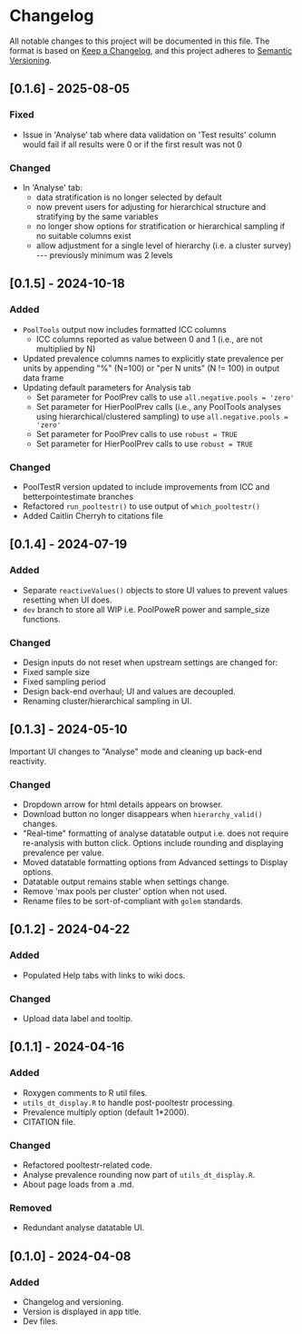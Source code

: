 # Changelog
All notable changes to this project will be documented in this file.
The format is based on [Keep a Changelog](https://keepachangelog.com/en/1.0.0/),
and this project adheres to [Semantic
Versioning](https://semver.org/spec/v2.0.0.html).
## [0.1.6] - 2025-08-05
### Fixed
- Issue in 'Analyse' tab where data validation on 'Test results' column would fail if all results were 0 or if the first result was not 0
### Changed
- In 'Analyse' tab:
  - data stratification is no longer selected by default
  - now prevent users for adjusting for hierarchical structure and stratifying by the same variables
  - no longer show options for stratification or hierarchical sampling if no suitable columns exist
  - allow adjustment for a single level of hierarchy (i.e. a cluster survey) --- previously minimum was 2 levels 

## [0.1.5] - 2024-10-18
### Added
- `PoolTools` output now includes formatted ICC columns
  - ICC columns reported as value between 0 and 1 (i.e., are not multiplied by N)
- Updated prevalence columns names to explicitly state prevalence per units by
appending "%" (N=100) or "per N units" (N != 100) in output data frame
- Updating default parameters for Analysis tab
    - Set parameter for PoolPrev calls to use `all.negative.pools = 'zero'`
    - Set parameter for HierPoolPrev calls (i.e., any PoolTools analyses using
hierarchical/clustered sampling) to use `all.negative.pools = 'zero'`
    - Set parameter for PoolPrev calls to use `robust = TRUE`
    - Set parameter for HierPoolPrev calls to use `robust = TRUE`
### Changed
- PoolTestR version updated to include improvements from ICC and betterpointestimate branches
- Refactored `run_pooltestr()` to use output of `which_pooltestr()`
- Added Caitlin Cherryh to citations file
## [0.1.4] - 2024-07-19
### Added
- Separate `reactiveValues()` objects to store UI values to prevent values
resetting when UI does.
- `dev` branch to store all WIP i.e. PoolPoweR power and sample_size functions.
### Changed
- Design inputs do not reset when upstream settings are changed for:
- Fixed sample size
- Fixed sampling period
- Design back-end overhaul; UI and values are decoupled.
- Renaming cluster/hierarchical sampling in UI.
## [0.1.3] - 2024-05-10
Important UI changes to "Analyse" mode and cleaning up back-end reactivity.
### Changed
- Dropdown arrow for html details appears on browser.
- Download button no longer disappears when `hierarchy_valid()` changes.
- "Real-time" formatting of analyse datatable output i.e. does not require
re-analysis with button click. Options include rounding and displaying
prevalence per value.
- Moved datatable formatting options from Advanced settings to Display options.
- Datatable output remains stable when settings change.
- Remove 'max pools per cluster' option when not used.
- Rename files to be sort-of-compliant with `golem` standards.
## [0.1.2] - 2024-04-22
### Added
- Populated Help tabs with links to wiki docs.
### Changed
- Upload data label and tooltip.
## [0.1.1] - 2024-04-16
### Added
- Roxygen comments to R util files.
- `utils_dt_display.R` to handle post-pooltestr processing.
- Prevalence multiply option (default 1*2000).
- CITATION file.
### Changed
- Refactored pooltestr-related code.
- Analyse prevalence rounding now part of `utils_dt_display.R`.
- About page loads from a .md.
### Removed
- Redundant analyse datatable UI.
## [0.1.0] - 2024-04-08
### Added
- Changelog and versioning.
- Version is displayed in app title.
- Dev files.  
